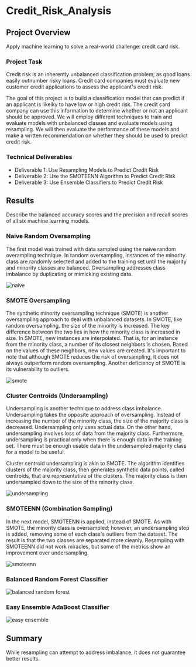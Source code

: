 # Credit_Risk_Analysis
## Project Overview
Apply machine learning to solve a real-world challenge: credit card risk.
### Project Task
Credit risk is an inherently unbalanced classification problem, as good loans easily outnumber risky loans. Credit card companies must evaluate new customer credit applications to assess the applicant's credit risk. 

The goal of this project is to build a classification model that can predict if an applicant is likelky to have low or high credit risk. The credit card company can use this information to determine whether or not an applicant should be approved. We will employ different techniques to train and evaluate models with unbalanced classes and evaluate models using resampling. We will then evaluate the performance of these models and make a written recommendation on whether they should be used to predict credit risk.

### Technical Deliverables
* Deliverable 1: Use Resampling Models to Predict Credit Risk
* Deliverable 2: Use the SMOTEENN Algorithm to Predict Credit Risk
* Deliverable 3: Use Ensemble Classifiers to Predict Credit Risk

## Results
Describe the balanced accuracy scores and the precision and recall scores of all six machine learning models.
### Naive Random Oversampling
The first model was trained with data sampled using the naive random overampling technique. In random oversampling, instances of the minority class are randomly selected and added to the training set until the majority and minority classes are balanced. Oversampling addresses class imbalance by duplicating or mimicking existing data.

![naive](https://user-images.githubusercontent.com/73972332/113496730-5b7d6980-94b1-11eb-96cb-7b9c99a26ee6.png)

### SMOTE Oversampling
The synthetic minority oversampling technique (SMOTE) is another oversampling approach to deal with unbalanced datasets. In SMOTE, like random oversampling, the size of the minority is increased. The key difference between the two lies in how the minority class is increased in size. In SMOTE, new instances are interpolated. That is, for an instance from the minority class, a number of its closest neighbors is chosen. Based on the values of these neighbors, new values are created. It's important to note that although SMOTE reduces the risk of oversampling, it does not always outperform random oversampling. Another deficiency of SMOTE is its vulnerability to outliers.

![smote](https://user-images.githubusercontent.com/73972332/113496731-5d472d00-94b1-11eb-9712-8106465f7c72.png)

### Cluster Centroids (Undersampling)
Undersampling is another technique to address class imbalance. Undersampling takes the opposite approach of oversampling. Instead of increasing the number of the minority class, the size of the majority class is decreased. Undersampling only uses actual data. On the other hand, undersampling involves loss of data from the majority class. Furthermore, undersampling is practical only when there is enough data in the training set. There must be enough usable data in the undersampled majority class for a model to be useful.

Cluster centroid undersampling is akin to SMOTE. The algorithm identifies clusters of the majority class, then generates synthetic data points, called centroids, that are representative of the clusters. The majority class is then undersampled down to the size of the minority class.

![undersampling](https://user-images.githubusercontent.com/73972332/113497339-fb3df600-94b7-11eb-9a68-9da261747c00.png)

### SMOTEENN (Combination Sampling)
In the next model, SMOTEENN is applied, instead of SMOTE. As with SMOTE, the minority class is oversampled; however, an undersampling step is added, removing some of each class's outliers from the dataset. The result is that the two classes are separated more cleanly. Resampling with SMOTEENN did not work miracles, but some of the metrics show an improvement over undersampling.

![smoteenn](https://user-images.githubusercontent.com/73972332/113496732-5e785a00-94b1-11eb-8733-574ef8cbcb58.png)

### Balanced Random Forest Classifier
![balanced random forest](https://user-images.githubusercontent.com/73972332/113496733-5fa98700-94b1-11eb-9d28-504c8249ab26.png)

### Easy Ensemble AdaBoost Classifier
![easy ensemble](https://user-images.githubusercontent.com/73972332/113496734-60dab400-94b1-11eb-92f0-59db83589841.png)

## Summary
While resampling can attempt to address imbalance, it does not guarantee better results.
